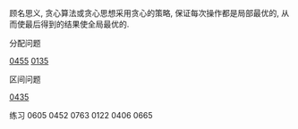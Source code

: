 顾名思义, 贪心算法或贪心思想采用贪心的策略, 保证每次操作都是局部最优的, 从而使最后得到的结果使全局最优的.

分配问题

[0455](..\main\04xx\0455.md)
[0135](..\main\01xx\0135.md)

区间问题

[0435](..\main\04xx\0435.md)

练习
0605
0452
0763
0122
0406
0665
